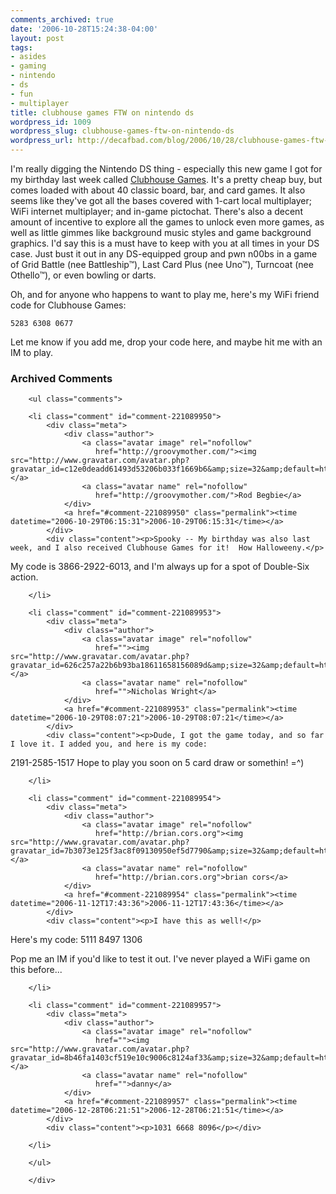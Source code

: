 ```yaml
---
comments_archived: true
date: '2006-10-28T15:24:38-04:00'
layout: post
tags:
- asides
- gaming
- nintendo
- ds
- fun
- multiplayer
title: clubhouse games FTW on nintendo ds
wordpress_id: 1009
wordpress_slug: clubhouse-games-ftw-on-nintendo-ds
wordpress_url: http://decafbad.com/blog/2006/10/28/clubhouse-games-ftw-on-nintendo-ds
---
```

I'm really digging the Nintendo DS thing - especially this new game I got for my birthday last week called [Clubhouse Games][cg].  It's a pretty cheap buy, but comes loaded with about 40 classic board, bar, and card games.  It also seems like they've got all the bases covered with 1-cart local multiplayer; WiFi internet multiplayer; and in-game pictochat.  There's also a decent amount of incentive to explore all the games to unlock even more games, as well as little gimmes like background music styles and game background graphics.  I'd say this is a must have to keep with you at all times in your DS case.  Just bust it out in any DS-equipped group and pwn n00bs in a game of Grid Battle (nee Battleship&trade;), Last Card Plus (nee Uno&trade;), Turncoat (nee Othello&trade;), or even bowling or darts.

Oh, and for anyone who happens to want to play me, here's my WiFi friend code for Clubhouse Games:

<code>5283 6308 0677</code>

Let me know if you add me, drop your code here, and maybe hit me with an IM to play.

[cg]: http://www.nintendo.com/gamemini?gameid=v5BmjGGGvsi5oZDvxoihyDG5Pmt_s6Pz


<div id="comments" class="comments archived-comments">
            <h3>Archived Comments</h3>
            
        <ul class="comments">
            
        <li class="comment" id="comment-221089950">
            <div class="meta">
                <div class="author">
                    <a class="avatar image" rel="nofollow" 
                       href="http://groovymother.com/"><img src="http://www.gravatar.com/avatar.php?gravatar_id=c12e0deadd61493d53206b033f1669b6&amp;size=32&amp;default=http://mediacdn.disqus.com/1320279820/images/noavatar32.png"/></a>
                    <a class="avatar name" rel="nofollow" 
                       href="http://groovymother.com/">Rod Begbie</a>
                </div>
                <a href="#comment-221089950" class="permalink"><time datetime="2006-10-29T06:15:31">2006-10-29T06:15:31</time></a>
            </div>
            <div class="content"><p>Spooky -- My birthday was also last week, and I also received Clubhouse Games for it!  How Halloweeny.</p>

<p>My code is 3866-2922-6013, and I'm always up for a spot of Double-Six action.</p></div>
            
        </li>
    
        <li class="comment" id="comment-221089953">
            <div class="meta">
                <div class="author">
                    <a class="avatar image" rel="nofollow" 
                       href=""><img src="http://www.gravatar.com/avatar.php?gravatar_id=626c257a22b6b93ba18611658156089d&amp;size=32&amp;default=http://mediacdn.disqus.com/1320279820/images/noavatar32.png"/></a>
                    <a class="avatar name" rel="nofollow" 
                       href="">Nicholas Wright</a>
                </div>
                <a href="#comment-221089953" class="permalink"><time datetime="2006-10-29T08:07:21">2006-10-29T08:07:21</time></a>
            </div>
            <div class="content"><p>Dude, I got the game today, and so far I love it. I added you, and here is my code:
2191-2585-1517
Hope to play you soon on 5 card draw or somethin! =^)</p></div>
            
        </li>
    
        <li class="comment" id="comment-221089954">
            <div class="meta">
                <div class="author">
                    <a class="avatar image" rel="nofollow" 
                       href="http://brian.cors.org"><img src="http://www.gravatar.com/avatar.php?gravatar_id=7b3073e125f3ac8f09130950ef5d7790&amp;size=32&amp;default=http://mediacdn.disqus.com/1320279820/images/noavatar32.png"/></a>
                    <a class="avatar name" rel="nofollow" 
                       href="http://brian.cors.org">brian cors</a>
                </div>
                <a href="#comment-221089954" class="permalink"><time datetime="2006-11-12T17:43:36">2006-11-12T17:43:36</time></a>
            </div>
            <div class="content"><p>I have this as well!</p>

<p>Here's my code:
5111 8497 1306</p>

<p>Pop me an IM if you'd like to test it out.
I've never played a WiFi game on this before...</p></div>
            
        </li>
    
        <li class="comment" id="comment-221089957">
            <div class="meta">
                <div class="author">
                    <a class="avatar image" rel="nofollow" 
                       href=""><img src="http://www.gravatar.com/avatar.php?gravatar_id=8b46fa1403cf519e10c9006c8124af33&amp;size=32&amp;default=http://mediacdn.disqus.com/1320279820/images/noavatar32.png"/></a>
                    <a class="avatar name" rel="nofollow" 
                       href="">danny</a>
                </div>
                <a href="#comment-221089957" class="permalink"><time datetime="2006-12-28T06:21:51">2006-12-28T06:21:51</time></a>
            </div>
            <div class="content"><p>1031 6668 8096</p></div>
            
        </li>
    
        </ul>
    
        </div>
    